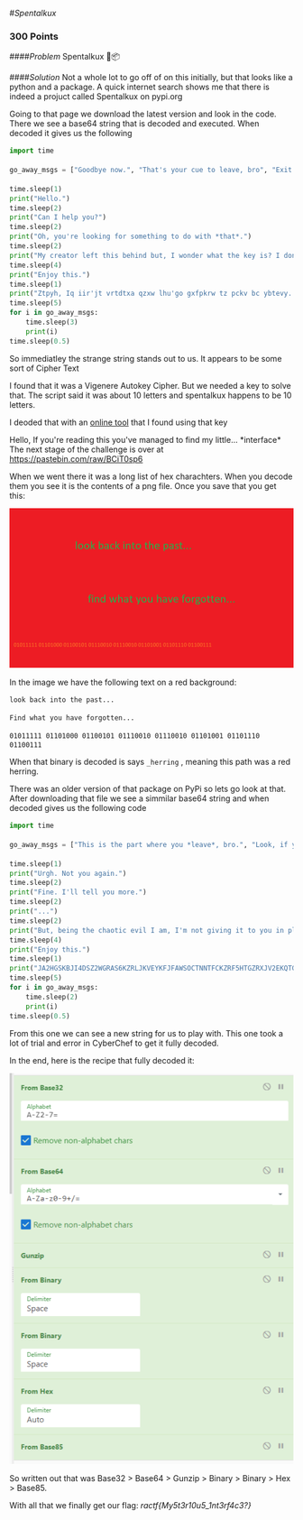 #*Spentalkux*

### 300 Points

####*Problem*
Spentalkux 🐍📦

####*Solution*
Not a whole lot to go off of on this initially, but that looks like a python and a package. A quick internet search shows me that there is indeed a projuct called Spentalkux on pypi.org

Going to that page we download the latest version and look in the code. There we see a base64 string that is decoded and executed. When decoded it gives us the following

```python
import time

go_away_msgs = ["Goodbye now.", "That's your cue to leave, bro", "Exit stage left, pal", "OFF YOU POP.", "You know what I haven't got time for this", "Forking and executing rm -rf."]

time.sleep(1)
print("Hello.")
time.sleep(2)
print("Can I help you?")
time.sleep(2)
print("Oh, you're looking for something to do with *that*.")
time.sleep(2)
print("My creator left this behind but, I wonder what the key is? I don't know, but if I did I would say it's about 10 characters.")
time.sleep(4)
print("Enjoy this.")
time.sleep(1)
print("Ztpyh, Iq iir'jt vrtdtxa qzxw lhu'go gxfpkrw tz pckv bc ybtevy... *ffiieyano*. New cikm sekab gu xux cskfiwckr bs zfyo si lgmpd://zupltfvg.czw/lxo/QGvM0sa6")
time.sleep(5)
for i in go_away_msgs:
    time.sleep(3)
    print(i)
time.sleep(0.5)
```

So immediatley the  strange string stands out to us. It appears to be some sort of Cipher Text

I found that it was a Vigenere Autokey Cipher. But we needed a key to solve that. The script said it was about 10 letters and spentalkux happens to be 10 letters.

I deoded that with an [online tool](https://www.boxentriq.com/code-breaking/vigenere-cipher) that I found using that key

Hello, If you're reading this you've managed to find my little... \*interface\* The next stage of the challenge is over at https://pastebin.com/raw/BCiT0sp6

When we went there it was a long list of hex charachters. When you decode them you see it is the contents of a png file. Once you save that you get this:

![spentalkux image](files/spentalkux.png "spentalkux image")

In the image we have the following text on a red background:

```
look back into the past...

Find what you have forgotten...

01011111 01101000 01100101 01110010 01110010 01101001 01101110 01100111
```

When that binary is decoded is says `_herring` , meaning this path was a red herring.

There was an older version of that package on PyPi so lets go look at that. After downloading that file we see a simmilar base64 string and when decoded gives us the following code

```python
import time

go_away_msgs = ["This is the part where you *leave*, bro.", "Look, if you don't get outta here soon ima run rm -rf on ya", "I don't want you here. GO AWAY.", "Leave me alone now.", "GOODBYE!", "I used to want you dead but...", "now I only want you gone."]

time.sleep(1)
print("Urgh. Not you again.")
time.sleep(2)
print("Fine. I'll tell you more.")
time.sleep(2)
print("...")
time.sleep(2)
print("But, being the chaotic evil I am, I'm not giving it to you in plaintext.")
time.sleep(4)
print("Enjoy this.")
time.sleep(1)
print("JA2HGSKBJI4DSZ2WGRAS6KZRLJKVEYKFJFAWSOCTNNTFCKZRF5HTGZRXJV2EKQTGJVTXUOLSIMXWI2KYNVEUCNLIKN5HK3RTJBHGIQTCM5RHIVSQGJ3C6MRLJRXXOTJYGM3XORSIJN4FUYTNIU4XAULGONGE6YLJJRAUYODLOZEWWNCNIJWWCMJXOVTEQULCJFFEGWDPK5HFUWSLI5IFOQRVKFWGU5SYJF2VQT3NNUYFGZ2MNF4EU5ZYJBJEGOCUMJWXUN3YGVSUS43QPFYGCWSIKNLWE2RYMNAWQZDKNRUTEV2VNNJDC43WGJSFU3LXLBUFU3CENZEWGQ3MGBDXS4SGLA3GMS3LIJCUEVCCONYSWOLVLEZEKY3VM4ZFEZRQPB2GCSTMJZSFSSTVPBVFAOLLMNSDCTCPK4XWMUKYORRDC43EGNTFGVCHLBDFI6BTKVVGMR2GPA3HKSSHNJSUSQKBIE")
time.sleep(5)
for i in go_away_msgs:
    time.sleep(2)
    print(i)
time.sleep(0.5)
```

From this one we can see a new string for us to play with. This one took a lot of trial and error in CyberChef to get it fully decoded.

In the end, here is the recipe that fully decoded it:

![Decode recipe](files/spentalkux2.png "Decode Recipe")

So written out that was Base32 > Base64 > Gunzip > Binary > Binary > Hex > Base85.

With all that we finally get our flag: *ractf{My5t3r10u5_1nt3rf4c3?}*

